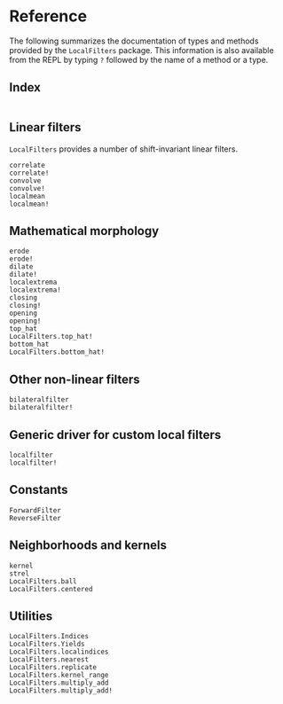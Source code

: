 # Reference

The following summarizes the documentation of types and methods provided by the
`LocalFilters` package. This information is also available from the REPL by
typing `?` followed by the name of a method or a type.


## Index

```@index
```

## Linear filters

`LocalFilters` provides a number of shift-invariant linear filters.

```@docs
correlate
correlate!
convolve
convolve!
localmean
localmean!
```

## Mathematical morphology

```@docs
erode
erode!
dilate
dilate!
localextrema
localextrema!
closing
closing!
opening
opening!
top_hat
LocalFilters.top_hat!
bottom_hat
LocalFilters.bottom_hat!
```

## Other non-linear filters

```@docs
bilateralfilter
bilateralfilter!
```

## Generic driver for custom local filters

```@docs
localfilter
localfilter!
```

## Constants

```@docs
ForwardFilter
ReverseFilter
```

## Neighborhoods and kernels

```@docs
kernel
strel
LocalFilters.ball
LocalFilters.centered
```

## Utilities

```@docs
LocalFilters.Indices
LocalFilters.Yields
LocalFilters.localindices
LocalFilters.nearest
LocalFilters.replicate
LocalFilters.kernel_range
LocalFilters.multiply_add
LocalFilters.multiply_add!
```

